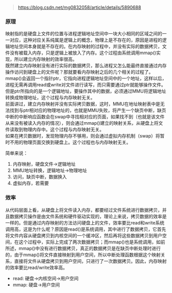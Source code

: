 > https://blog.csdn.net/mg0832058/article/details/5890688

### 原理
映射指的是硬盘上文件的位置与进程逻辑地址空间中一块大小相同的区域之间的一一对应，这种对应关系纯属是逻辑上的概念，物理上是不存在的，原因是进程的逻辑地址空间本身就是不存在的。在内存映射的过程中，并没有实际的数据拷贝，文件没有被载入内存，只是逻辑上被放入了内存。这个过程由系统调用mmap()实现，所以建立内存映射的效率很高。  
既然建立内存映射没有进行实际的数据拷贝，那么进程又怎么能最终直接通过内存操作访问到硬盘上的文件呢？那就要看内存映射之后的几个相关的过程了。  
mmap()会返回一个指针ptr，它指向进程逻辑地址空间中的一个地址，这样以后，进程无需再调用read或write对文件进行读写，而只需要通过ptr就能够操作文件。但是ptr所指向的是一个逻辑地址，要操作其中的数据，必须通过MMU将逻辑地址转换成物理地址，这个过程与内存映射无关。  
前面讲过，建立内存映射并没有实际拷贝数据，这时，MMU在地址映射表中是无法找到与ptr相对应的物理地址的，也就是MMU失败，将产生一个缺页中断，缺页中断的中断响应函数会在swap中寻找相对应的页面，如果找不到（也就是该文件从来没有被读入内存的情况），则会通过mmap()建立的映射关系，从硬盘上将文件读取到物理内存中。这个过程与内存映射无关。  
如果在拷贝数据时，发现物理内存不够用，则会通过虚拟内存机制（swap）将暂时不用的物理页面交换到硬盘上。这个过程也与内存映射无关。 

简单来说：
1. 内存映射，硬盘文件->逻辑地址
2. MMU地址转换，逻辑地址->物理地址
3. 访问，缺页中断，数据换入
4. 虚拟内存，若需要

### 效率
从代码层面上看，从硬盘上将文件读入内存，都要经过文件系统进行数据拷贝，并且数据拷贝操作是由文件系统和硬件驱动实现的，理论上来说，拷贝数据的效率是一样的。但是通过内存映射的方法访问硬盘上的文件，效率要比read和write系统调用高，这是为什么呢？原因是read()是系统调用，其中进行了数据拷贝，它首先将文件内容从硬盘拷贝到内核空间的一个缓冲区，然后再将这些数据拷贝到用户空间，在这个过程中，实际上完成了两次数据拷贝；而mmap()也是系统调用，如前所述，mmap()中没有进行数据拷贝，真正的数据拷贝是在缺页中断处理时进行的，由于mmap()将文件直接映射到用户空间，所以中断处理函数根据这个映射关系，直接将文件从硬盘拷贝到用户空间，只进行了一次数据拷贝。因此，内存映射的效率要比read/write效率高。  
- read: 硬盘->内核空间->用户空间
- mmap: 硬盘->用户空间